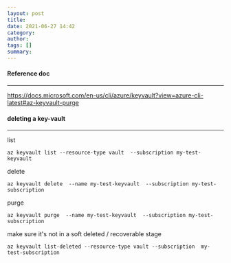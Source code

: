 ```yaml
---
layout: post
title: 
date: 2021-06-27 14:42
category: 
author: 
tags: []
summary: 
---
```


#### Reference doc
---
https://docs.microsoft.com/en-us/cli/azure/keyvault?view=azure-cli-latest#az-keyvault-purge

#### deleting a key-vault 
---
list
```
az keyvault list --resource-type vault  --subscription my-test-keyvault
```

delete 
```
az keyvault delete  --name my-test-keyvault  --subscription my-test-subscription
```

purge 
```
az keyvault purge  --name my-test-keyvault  --subscription my-test-subscription
```

make sure it's not in a soft deleted / recoverable stage 
```
az keyvault list-deleted --resource-type vault --subscription  my-test-subscription
```


